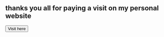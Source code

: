 ## thanks you all for paying a visit on my personal website

<button name="button" onclick="https://onecot.github.io/">Visit here</button>